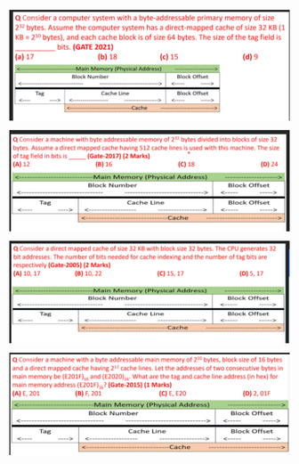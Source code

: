 ![Question](image-5.png)

![Question](image-7.png)

![Alt text](image-8.png)

![Alt text](image-9.png)